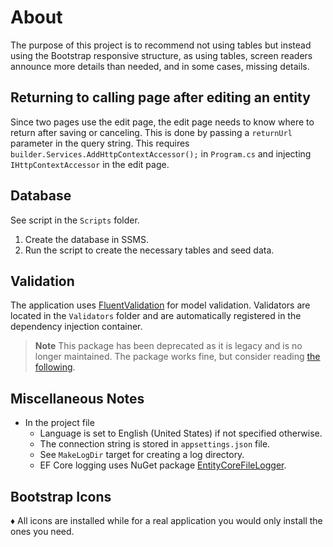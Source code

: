 ﻿# About

The purpose of this project is to recommend not using tables but instead using the Bootstrap responsive structure, as using tables, screen readers announce more details than needed, and in some cases, missing details.

## Returning to calling page after editing an entity

Since two pages use the edit page, the edit page needs to know where to return after saving or canceling. This is done by passing a `returnUrl` parameter in the query string. This requires `builder.Services.AddHttpContextAccessor();` in `Program.cs` and injecting `IHttpContextAccessor` in the edit page.

## Database

See script in the `Scripts` folder.

1. Create the database in SSMS.
2. Run the script to create the necessary tables and seed data.

## Validation

The application uses [FluentValidation](https://www.nuget.org/packages/FluentValidation.AspNetCore/11.3.1?_src=template) for model validation. Validators are located in the `Validators` folder and are automatically registered in the dependency injection container.

> **Note**
> This package has been deprecated as it is legacy and is no longer maintained. The package works fine, but consider reading [the following](https://docs.fluentvalidation.net/en/latest/aspnet.html).

## Miscellaneous Notes

- In the project file
    - Language is set to English (United States) if not specified otherwise.
    - The connection string is stored in `appsettings.json` file.
    - See `MakeLogDir` target for creating a log directory.
    - EF Core logging uses NuGet package [EntityCoreFileLogger](https://www.nuget.org/packages/EntityCoreFileLogger/1.0.0?_src=template).

## Bootstrap Icons

:diamonds: All icons are installed while for a real application you would only install the ones you need.
